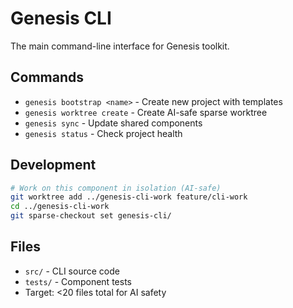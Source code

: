 # Genesis CLI

The main command-line interface for Genesis toolkit.

## Commands

- `genesis bootstrap <name>` - Create new project with templates
- `genesis worktree create` - Create AI-safe sparse worktree  
- `genesis sync` - Update shared components
- `genesis status` - Check project health

## Development

```bash
# Work on this component in isolation (AI-safe)
git worktree add ../genesis-cli-work feature/cli-work
cd ../genesis-cli-work
git sparse-checkout set genesis-cli/
```

## Files

- `src/` - CLI source code
- `tests/` - Component tests
- Target: <20 files total for AI safety